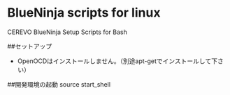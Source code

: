 # BlueNinja scripts for linux
CEREVO BlueNinja Setup Scripts for Bash

##セットアップ
* OpenOCDはインストールしません。（別途apt-getでインストールして下さい）


##開発環境の起動
    source start_shell

